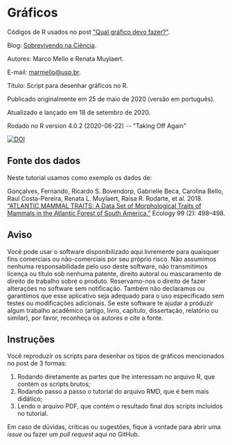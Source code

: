 # Gráficos

Códigos de R usados no post ["Qual gráfico devo fazer?"](https://marcoarmello.wordpress.com/2020/05/29/qualgrafico/).

Blog: [Sobrevivendo na Ciência](https://marcoarmello.wordpress.com).

Autores: Marco Mello e Renata Muylaert.

E-mail: marmello@usp.br.

Título: Script para desenhar gráficos no R.

Publicado originalmente em 25 de maio de 2020 (versão em português).

Atualizado e lançado em 18 de setembro de 2020.

Rodado no R version 4.0.2 (2020-06-22) -- "Taking Off Again"

[![DOI](https://zenodo.org/badge/DOI/10.5281/zenodo.4036933.svg)](https://doi.org/10.5281/zenodo.4036933)


## Fonte dos dados

Neste tutorial usamos como exemplo os dados de:

Gonçalves, Fernando, Ricardo S. Bovendorp, Gabrielle Beca, Carolina Bello, Raul Costa-Pereira, Renata L. Muylaert, Raisa R. Rodarte, et al. 2018. [“ATLANTIC MAMMAL TRAITS: A Data Set of Morphological Traits of Mammals in the Atlantic Forest of South America.”](https://doi.org/10.1002/ecy.2106) Ecology 99 (2): 498–498.

## Aviso

Você pode usar o software disponibilizado aqui livremente para quaisquer fins comerciais ou não-comerciais por seu próprio risco. Não assumimos nenhuma responsabilidade pelo uso deste software, não transmitimos licença ou título sob nenhuma patente, direito autoral ou mascaramento de direito de trabalho sobre o produto. Reservamo-nos o direito de fazer alterações no software sem notificação. Também não declaramos ou garantimos que esse aplicativo seja adequado para o uso especificado sem testes ou modificações adicionais. Se este software te ajudar a produzir algum trabalho acadêmico (artigo, livro, capítulo, dissertação, relatório ou similar), por favor, reconheça os autores e cite a fonte.

## Instruções

Você reproduzir os scripts para desenhar os tipos de gráficos mencionados no post de 3 formas:

1. Rodando diretamente as partes que lhe interessam no arquivo R, que contém os scripts brutos;
2. Rodando passo a passo o tutorial do arquivo RMD, que é bem mais didático;
3. Lendo o arquivo PDF, que contém o resultado final dos scripts incluídos no tutorial.

Em caso de dúvidas, críticas ou sugestões, fique à vontade para abrir uma *issue* ou fazer um *pull request* aqui no GitHub.
